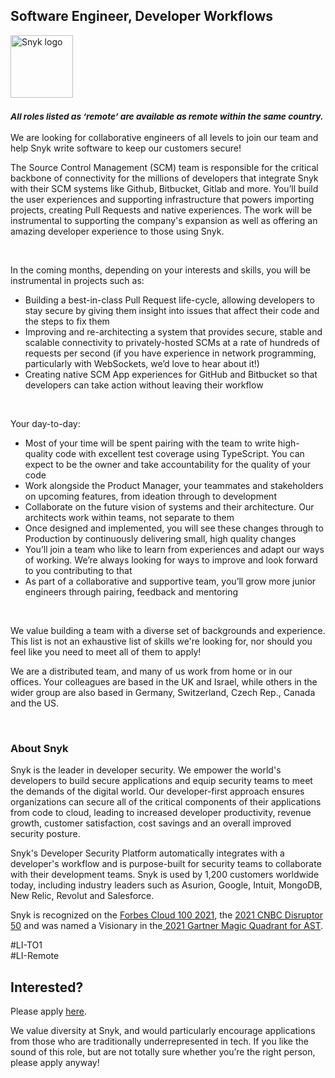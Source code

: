 Software Engineer, Developer Workflows
---

<img src="https://res.cloudinary.com/snyk/image/upload/v1537345894/press-kit/brand/logo-black.png" width="100" alt="Snyk logo" />

<h3><em><strong><sub>All roles listed as ‘remote’ are available as remote within the same country.</sub></strong></em></h3>
<p><span style="font-weight: 400;">We are looking for collaborative engineers of all levels to join our team and help Snyk write software to keep our customers secure!</span></p>
<p><span style="font-weight: 400;">The Source Control Management (SCM) team is responsible for the critical backbone of connectivity for the millions of developers that integrate Snyk with their SCM systems like Github, Bitbucket, Gitlab and more. You’ll build the user experiences and supporting infrastructure that powers importing projects, creating Pull Requests and native experiences. The work will be instrumental to supporting the company's expansion as well as offering an amazing developer experience to those using Snyk.</span></p>
<p>&nbsp;</p>
<p><span style="font-weight: 400;">In the coming months, depending on your interests and skills, you will be instrumental in projects such as:</span></p>
<ul>
<li style="font-weight: 400;"><span style="font-weight: 400;">Building a best-in-class Pull Request life-cycle, allowing developers to stay secure by giving them insight into issues that affect their code and the steps to fix them</span></li>
<li style="font-weight: 400;"><span style="font-weight: 400;">Improving and re-architecting a system that provides secure, stable and scalable connectivity to privately-hosted SCMs at a rate of hundreds of requests per second (if you have experience in network programming, particularly with WebSockets, we’d love to hear about it!)</span></li>
<li style="font-weight: 400;"><span style="font-weight: 400;">Creating native SCM App experiences for GitHub and Bitbucket so that developers can take action without leaving their workflow</span></li>
</ul>
<p>&nbsp;</p>
<p><span style="font-weight: 400;">Your day-to-day:</span></p>
<ul>
<li style="font-weight: 400;"><span style="font-weight: 400;">Most of your time will be spent pairing with the team to write high-quality code with excellent test coverage using TypeScript. You can expect to be the owner and take accountability for the quality of your code</span></li>
<li style="font-weight: 400;"><span style="font-weight: 400;">Work alongside the Product Manager, your teammates and stakeholders on upcoming features, from ideation through to development</span></li>
<li style="font-weight: 400;"><span style="font-weight: 400;">Collaborate on the future vision of systems and their architecture. Our architects work within teams, not separate to them</span></li>
<li style="font-weight: 400;"><span style="font-weight: 400;">Once designed and implemented, you will see these changes through to Production by continuously delivering small, high quality changes</span></li>
<li style="font-weight: 400;"><span style="font-weight: 400;">You’ll join a team who like to learn from experiences and adapt our ways of working. We’re always looking for ways to improve and look forward to you contributing to that</span></li>
<li style="font-weight: 400;"><span style="font-weight: 400;">As part of a collaborative and supportive team, you’ll grow more junior engineers through pairing, feedback and mentoring</span></li>
</ul>
<p>&nbsp;</p>
<p><span style="font-weight: 400;">We value building a team with a diverse set of backgrounds and experience. This list is not an exhaustive list of skills we're looking for, nor should you feel like you need to meet all of them to apply!</span></p>
<p><span style="font-weight: 400;">We are a distributed team, and many of us work from home or in our offices. Your colleagues are based in the UK and Israel, while others in the wider group are also based in Germany, Switzerland, Czech Rep., Canada and the US.&nbsp;</span></p>
<p>&nbsp;</p>
<h3><strong>About Snyk</strong></h3>
<p><span style="font-weight: 400;">Snyk is the leader in developer security. We empower the world's developers to build secure applications and equip security teams to meet the demands of the digital world. Our developer-first approach ensures organizations can secure all of the critical components of their applications from code to cloud, leading to increased developer productivity, revenue growth, customer satisfaction, cost savings and an overall improved security posture.&nbsp;</span></p>
<p><span style="font-weight: 400;">Snyk's Developer Security Platform automatically integrates with a developer's workflow and is purpose-built for security teams to collaborate with their development teams. Snyk is used by 1,200 customers worldwide today, including industry leaders such as Asurion, Google, Intuit, MongoDB, New Relic, Revolut and Salesforce.</span></p>
<p><span style="font-weight: 400;">Snyk is recognized on the <a href="https://www.forbes.com/cloud100/#6f24b5ba5f94">Forbes Cloud 100 2021</a>, the <a href="https://www.cnbc.com/2021/05/25/these-are-the-2021-cnbc-disruptor-50-companies.html">2021 CNBC Disruptor 50</a> and was named a Visionary in the<a href="https://snyk.io/blog/snyk-visionary-2021-gartner-magic-quadrant-for-ast/"> 2021 Gartner Magic Quadrant for AST</a>.<br></span></p>
<p><span style="font-weight: 400;">#LI-TO1<br>#LI-Remote</span></p>

Interested?
---

Please apply [here](https://boards.greenhouse.io/snyk/jobs/5561761002#app).

We value diversity at Snyk, and would particularly encourage applications from those who are traditionally underrepresented in tech.
If you like the sound of this role, but are not totally sure whether you’re the right person, please apply anyway!
